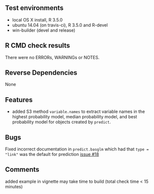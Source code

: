 ## Test environments

* local OS X install, R 3.5.0
* ubuntu 14.04 (on travis-ci), R 3.5.0 and R-devel
* win-builder (devel and release)

## R CMD check results
There were no ERRORs, WARNINGs or NOTES.

## Reverse Dependencies

None

## Features

* added S3 method `variable.names` to extract variable names in the highest probability model, median probability
model, and best probability model for objects created by `predict`.

## Bugs

Fixed incorrect documentation in `predict.basglm` which had that  `type = "link"` was the default for prediction [issue #18](https://github.com/merliseclyde/BAS/issues/18)


## Comments

added example in vignette may take time to build  (total check time < 15 minutes)

